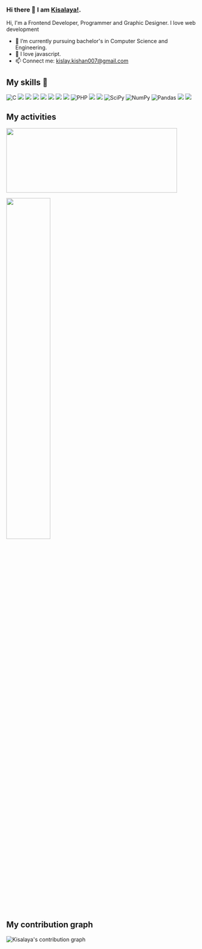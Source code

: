 ### Hi there 👋 I am [Kisalaya!](https://kisalayakishan.me/).

Hi, I'm a Frontend Developer, Programmer and Graphic Designer. I love web development

- 🔭 I’m currently pursuing bachelor's in Computer Science and Engineering.
- 🌱 I love javascript.
- 📫 Connect me: kislay.kishan007@gmail.com

## My skills 🚀

![C](https://img.shields.io/badge/c-%2300599C.svg?style=for-the-badge&logo=c&logoColor=white)
![](https://img.shields.io/badge/c++-%2300599C.svg?style=for-the-badge&logo=c%2B%2B&logoColor=white)
![](https://img.shields.io/badge/HTML5-E34F26?style=for-the-badge&logo=html5&logoColor=white)
![](https://img.shields.io/badge/JavaScript-F7DF1E?style=for-the-badge&logo=javascript&logoColor=black)
![](https://img.shields.io/badge/CSS3-1572B6?style=for-the-badge&logo=css3&logoColor=white)
![](https://img.shields.io/badge/React-20232A?style=for-the-badge&logo=react&logoColor=61DAFB)
![](https://img.shields.io/badge/Bootstrap-563D7C?style=for-the-badge&logo=bootstrap&logoColor=white)
![](https://img.shields.io/badge/Adobe%20XD-470137?style=for-the-badge&logo=Adobe%20XD&logoColor=#FF61F6)
![PHP](https://img.shields.io/badge/php-%23777BB4.svg?style=for-the-badge&logo=php&logoColor=white)
![](https://img.shields.io/badge/MUI-%230081CB.svg?style=for-the-badge&logo=mui&logoColor=white)
![](https://img.shields.io/badge/SASS-hotpink.svg?style=for-the-badge&logo=SASS&logoColor=white)
![SciPy](https://img.shields.io/badge/SciPy-%230C55A5.svg?style=for-the-badge&logo=scipy&logoColor=%white)
![NumPy](https://img.shields.io/badge/numpy-%23013243.svg?style=for-the-badge&logo=numpy&logoColor=white)
![Pandas](https://img.shields.io/badge/pandas-%23150458.svg?style=for-the-badge&logo=pandas&logoColor=white)
![](https://img.shields.io/badge/netlify-%23000000.svg?style=for-the-badge&logo=netlify&logoColor=#00C7B7)
![](https://img.shields.io/badge/Oracle-F80000?style=for-the-badge&logo=oracle&logoColor=white)
## My activities

<a href="https://github.com/imkishan1/github-readme-stats">
  <img width=450 height=170 align="center" src="https://github-readme-stats.vercel.app/api?username=imkishan1&theme=midnight-purple&show_icons=true&bg_color=0D1117&hide_border=true" />
</a>
<!--
<a href="https://github.com/imkishan1/github-readme-stats">
 <img width= 450 height=170 align="center" src="https://github-readme-streak-stats.herokuapp.com/?user=imkishan1&theme=midnight-purple" />
</a>
<a href="https://github.com/imkishan1/github-readme-stats">
  <img width=450 height=170 align="center" src="https://github-readme-stats.vercel.app/api/top-langs/?username=imkishan1&theme=midnight-purple&layout=compact&bg_color=0D1117&hide_border=true" />
</a>
-->
<p align="left">
  <img width="48%" src="https://github-readme-streak-stats.herokuapp.com/?user=imkishan1&theme=midnight-purple&count_private=true&include_all_commits=true" /> 
<!--   <img width="48%" src="https://github-readme-stats.vercel.app/api/top-langs/?username=imkishan1&theme=midnight-purple" /> -->
</p>  

## My contribution graph
![Kisalaya's contribution graph](https://activity-graph.herokuapp.com/graph?username=imkishan1&hide_border=true&bg_color=0D1117&color=58A6FF&line=58A6FF&point=1F6FEB&area=true&custom_title=Contribution%20Graph)


